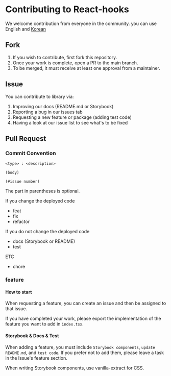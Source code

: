 # Contributing to React-hooks

We welcome contribution from everyone in the community.
you can use English and [Korean](https://github.com/Rapiders/react-hooks/tree/main/.github/CONTRIBUTING.ko.md)

## Fork

1. If you wish to contribute, first fork this repository.
2. Once your work is complete, open a PR to the main branch.
3. To be merged, it must receive at least one approval from a maintainer.

## Issue

You can contribute to library via:

1. Improving our docs (README.md or Storybook)
2. Reporting a bug in our issues tab
3. Requesting a new feature or package (adding test code)
4. Having a look at our issue list to see what's to be fixed

## Pull Request

### Commit Convention

```
<type> : <description>

(body)

(#issue number)
```

The part in parentheses is optional.

If you change the deployed code

- feat
- fix
- refactor

If you do not change the deployed code

- docs (Storybook or README)
- test

ETC

- chore

### feature

#### How to start

When requesting a feature, you can create an issue and then be assigned to that issue.

If you have completed your work, please export the implementation of the feature you want to add in `index.tsx`.

#### Storybook & Docs & Test

When adding a feature, you must include `Storybook components`, `update README.md`, and `test code`. If you prefer not to add them, please leave a task in the Issue's feature section.

When writing Storybook components, use vanilla-extract for CSS.
